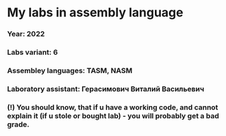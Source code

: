 # My labs in assembly language
### Year:         2022
### Labs variant: 6
### Assembley languages: TASM, NASM
### Laboratory assistant: Герасимович Виталий Васильевич
### (!) You should know, that if u have a working code, and cannot explain it (if u stole or bought lab) - you will probably get а bad grade.
